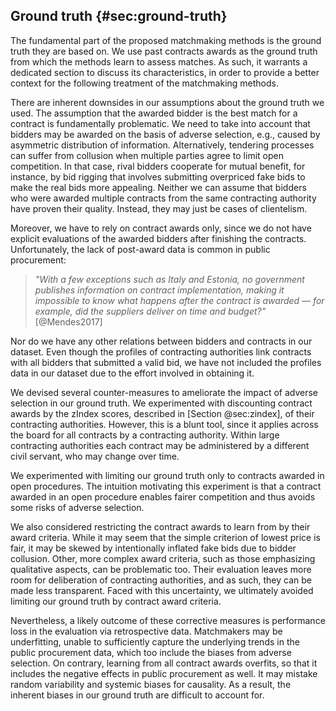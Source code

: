 ## Ground truth {#sec:ground-truth}

The fundamental part of the proposed matchmaking methods is the ground truth they are based on.
We use past contracts awards as the ground truth from which the methods learn to assess matches.
As such, it warrants a dedicated section to discuss its characteristics, in order to provide a better context for the following treatment of the matchmaking methods. 

There are inherent downsides in our assumptions about the ground truth we used.
The assumption that the awarded bidder is the best match for a contract is fundamentally problematic.
We need to take into account that bidders may be awarded on the basis of adverse selection, e.g., caused by asymmetric distribution of information.
Alternatively, tendering processes can suffer from collusion when multiple parties agree to limit open competition.
In that case, rival bidders cooperate for mutual benefit, for instance, by bid rigging that involves submitting overpriced fake bids to make the real bids more appealing.
Neither we can assume that bidders who were awarded multiple contracts from the same contracting authority have proven their quality.
Instead, they may just be cases of clientelism.

Moreover, we have to rely on contract awards only, since we do not have explicit evaluations of the awarded bidders after finishing the contracts.
Unfortunately, the lack of post-award data is common in public procurement:

> *"With a few exceptions such as Italy and Estonia, no government publishes information on contract implementation, making it impossible to know what happens after the contract is awarded — for example, did the suppliers deliver on time and budget?"* [@Mendes2017]

Nor do we have any other relations between bidders and contracts in our dataset.
Even though the profiles of contracting authorities link contracts with all bidders that submitted a valid bid, we have not included the profiles data in our dataset due to the effort involved in obtaining it.

<!--
Cartels are explicit collusion agreements.
A close problem: monopoly

Can we identify "bad" bidders? Do they exhibit certain patterns that we can recognize in the data?
(Perhaps we can use data from ÚOHS. However, Sbírka rozhodnutí by ÚOHS is not machine readable.)

What we have is this: Similar contracts are usually awarded to these bidders.

Matchmaking can therefore serve only as pre-filtering.
The problem with filtering is that it potentially leaves relevant bidders behind, so that we cannot say that the bias will be dealt with by manual screening of the matches.

Since learning from contracts awarded in the past is the fundamental part of our machine learning approach, the key question is this: Is the bias severe enough to make it better to avoid learning from past contracts?

Nevertheless, how can matchmaking work without learning from the awarded contracts? Can it only employ similarity-based retrieval?
-->

We devised several counter-measures to ameliorate the impact of adverse selection in our ground truth.
We experimented with discounting contract awards by the zIndex scores, described in [Section @sec:zindex], of their contracting authorities.
However, this is a blunt tool, since it applies across the board for all contracts by a contracting authority.
Within large contracting authorities each contract may be administered by a different civil servant, who may change over time.

We experimented with limiting our ground truth only to contracts awarded in open procedures.
The intuition motivating this experiment is that a contract awarded in an open procedure enables fairer competition and thus avoids some risks of adverse selection.

We also considered restricting the contract awards to learn from by their award criteria.
While it may seem that the simple criterion of lowest price is fair, it may be skewed by intentionally inflated fake bids due to bidder collusion.
Other, more complex award criteria, such as those emphasizing qualitative aspects, can be problematic too.
Their evaluation leaves more room for deliberation of contracting authorities, and as such, they can be made less transparent.
Faced with this uncertainty, we ultimately avoided limiting our ground truth by contract award criteria.

Nevertheless, a likely outcome of these corrective measures is performance loss in the evaluation via retrospective data.
Matchmakers may be underfitting, unable to sufficiently capture the underlying trends in the public procurement data, which too include the biases from adverse selection.
On contrary, learning from all contract awards overfits, so that it includes the negative effects in public procurement as well.
It may mistake random variability and systemic biases for causality.
As a result, the inherent biases in our ground truth are difficult to account for.
